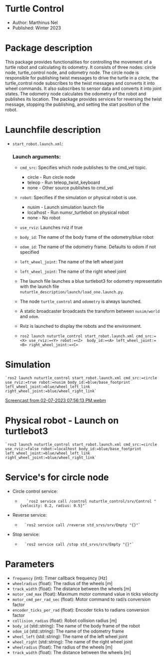 # Turtle Control
* Author: Marthinus Nel
* Published: Winter 2023
# Package description
This package provides functionalities for controlling the movement of a turtle robot and calculating
its odometry. It consists of three nodes: circle node, turtle_control node, and odometry node. The
circle node is responsible for publishing twist messages to drive the turtle in a circle, the
turtle_control node subscribes to the twist messages and converts it into wheel commands. It also
subscribes to sensor data and converts it into joint states. The odometry node calculates the
odometry of the robot and publishes its location. The package provides services for reversing the
twist message, stopping the publishing, and setting the start position of the robot.

# Launchfile description
- `start_robot.launch.xml`:
    ### Launch arguments:
    * `cmd_src`: Specifies which node publishes to the cmd_vel topic.
        - circle - Run circle node
        - teleop - Run teleop_twist_keyboard
        - none - Other source publishes to cmd_vel
    * `robot`: Specifies if the simulation or physical robot is use.
        - nusim - Launch simulation launch file
        - localhost - Run numsr_turtlebot on physical robot
        - none - No robot
    * `use_rviz`: Launches rviz if true
    * `body_id`: The name of the body frame of the odometry/blue robot
    * `odom_id`: The name of the odometry frame. Defaults to odom if not specified
    * `left_wheel_joint`: The name of the left wheel joint
    * `left_wheel_joint`: The name of the right wheel joint

    * The launch file launches a blue turtlebot3 for odometry representatin with the launch file
      `nuturtle_description/launch/load_one.launch.py`.
    * The node `turtle_control` and `odometry` is always launched.
    * A static broadcaster broadcasts the transform between `nusim/world` and `odom`.
    * Rviz is launched to display the robots and the environment.
    * `ros2 launch nuturtle_control start_robot.launch.xml cmd_src:=<X> use_rviz:=<Y> robot:=<Z>  body_id:=<A> left_wheel_joint:=<B> right_wheel_joint:=<C>`

# Simulation
    `ros2 launch nuturtle_control start_robot.launch.xml cmd_src:=circle use_rviz:=true robot:=nusim body_id:=blue/base_footprint left_wheel_joint:=blue/wheel_left_link right_wheel_joint:=blue/wheel_right_link`
    
[Screencast from 02-07-2023 07:56:13 PM.webm](https://user-images.githubusercontent.com/60977336/217707026-8dff6668-5445-4993-9686-cbb3bb548888.webm)

# Physical robot - Launch on turtlebot3
    `ros2 launch nuturtle_control start_robot.launch.xml cmd_src:=circle use_rviz:=false robot:=localhost body_id:=blue/base_footprint left_wheel_joint:=blue/wheel_left_link right_wheel_joint:=blue/wheel_right_link`

# Service's for circle node
- Circle control service:
    *        `ros2 service call /control nuturtle_control/srv/Control "{velocity: 0.2, radius: 0.5}"`
- Reverse service:
    *       `ros2 service call /reverse std_srvs/srv/Empty "{}"`
- Stop service:
    *       `ros2 service call /stop std_srvs/srv/Empty "{}"`

# Parameters
* ```frequency``` (int): Timer callback frequency [Hz]
* ```wheelradius``` (float): The radius of the wheels [m]
* ```track_width``` (float): The distance between the wheels [m]
* ```motor_cmd_max``` (float): Maximum motor command value in ticks velocity
* ```motor_cmd_per_rad_sec``` (float): Motor command to rad/s conversion factor
* ```encoder_ticks_per_rad``` (float): Encoder ticks to radians conversion factor
* ```collision_radius``` (float): Robot collision radius [m]
* ```body_id``` (std::string): The name of the body frame of the robot
* ```odom_id``` (std::string): The name of the odometry frame
* ```wheel_left``` (std::string): The name of the left wheel joint
* ```wheel_right``` (std::string): The name of the right wheel joint
* ```wheelradius``` (float): The radius of the wheels [m]
* ```track_width``` (float): The distance between the wheels [m]
